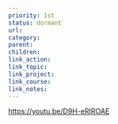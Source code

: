 ```yaml
---
priority: 1st
status: dormant
url: 
category: 
parent: 
children: 
link_action: 
link_topic: 
link_project: 
link_course: 
link_notes: 
---
```



https://youtu.be/D9H-eRIROAE